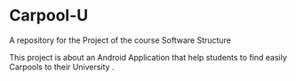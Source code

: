 # Carpool-U
A repository for the Project of the course Software Structure

This project is about an Android Application that help students to find easily Carpools to their University .
